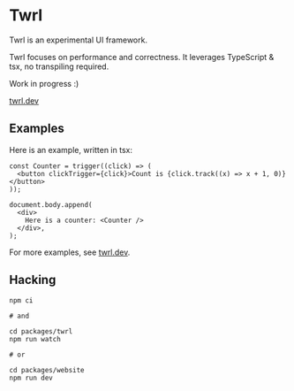 # Twrl

Twrl is an experimental UI framework.

Twrl focuses on performance and correctness. It leverages TypeScript & tsx, no transpiling required.

Work in progress :)

[twrl.dev](https://twrl.dev)

## Examples

Here is an example, written in tsx:

```tsx
const Counter = trigger((click) => (
  <button clickTrigger={click}>Count is {click.track((x) => x + 1, 0)}</button>
));

document.body.append(
  <div>
    Here is a counter: <Counter />
  </div>,
);
```

For more examples, see [twrl.dev](https://twrl.dev).

## Hacking

```
npm ci

# and

cd packages/twrl
npm run watch

# or

cd packages/website
npm run dev
```
